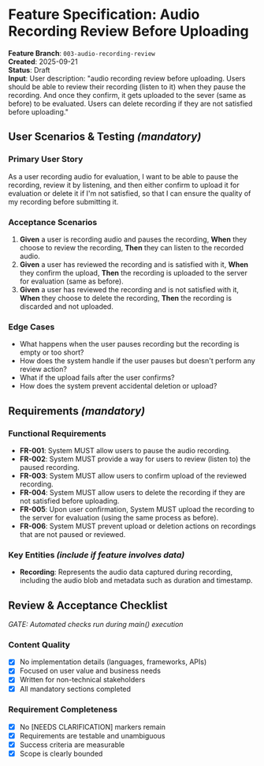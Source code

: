 # Feature Specification: Audio Recording Review Before Uploading

**Feature Branch**: `003-audio-recording-review`  
**Created**: 2025-09-21  
**Status**: Draft  
**Input**: User description: "audio recording review before uploading. Users should be able to review their recording (listen to it) when they pause the recording. And once they confirm, it gets uploaded to the sever (same as before) to be evaluated. Users can delete recording if they are not satisfied before uploading."

## User Scenarios & Testing _(mandatory)_

### Primary User Story

As a user recording audio for evaluation, I want to be able to pause the recording, review it by listening, and then either confirm to upload it for evaluation or delete it if I'm not satisfied, so that I can ensure the quality of my recording before submitting it.

### Acceptance Scenarios

1. **Given** a user is recording audio and pauses the recording, **When** they choose to review the recording, **Then** they can listen to the recorded audio.
2. **Given** a user has reviewed the recording and is satisfied with it, **When** they confirm the upload, **Then** the recording is uploaded to the server for evaluation (same as before).
3. **Given** a user has reviewed the recording and is not satisfied with it, **When** they choose to delete the recording, **Then** the recording is discarded and not uploaded.

### Edge Cases

- What happens when the user pauses recording but the recording is empty or too short?
- How does the system handle if the user pauses but doesn't perform any review action?
- What if the upload fails after the user confirms?
- How does the system prevent accidental deletion or upload?

## Requirements _(mandatory)_

### Functional Requirements

- **FR-001**: System MUST allow users to pause the audio recording.
- **FR-002**: System MUST provide a way for users to review (listen to) the paused recording.
- **FR-003**: System MUST allow users to confirm upload of the reviewed recording.
- **FR-004**: System MUST allow users to delete the recording if they are not satisfied before uploading.
- **FR-005**: Upon user confirmation, System MUST upload the recording to the server for evaluation (using the same process as before).
- **FR-006**: System MUST prevent upload or deletion actions on recordings that are not paused or reviewed.

### Key Entities _(include if feature involves data)_

- **Recording**: Represents the audio data captured during recording, including the audio blob and metadata such as duration and timestamp.

## Review & Acceptance Checklist

_GATE: Automated checks run during main() execution_

### Content Quality

- [x] No implementation details (languages, frameworks, APIs)
- [x] Focused on user value and business needs
- [x] Written for non-technical stakeholders
- [x] All mandatory sections completed

### Requirement Completeness

- [x] No [NEEDS CLARIFICATION] markers remain
- [x] Requirements are testable and unambiguous
- [x] Success criteria are measurable
- [x] Scope is clearly bounded
